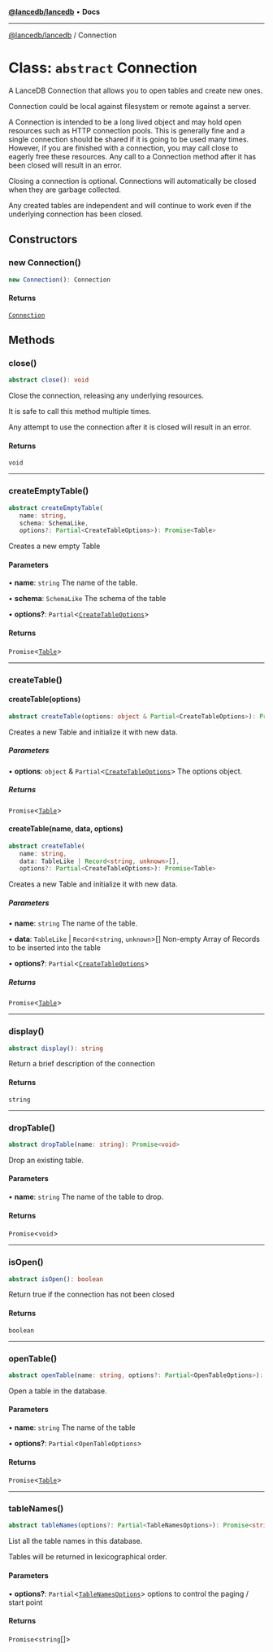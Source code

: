 [**@lancedb/lancedb**](../README.md) • **Docs**

***

[@lancedb/lancedb](../globals.md) / Connection

# Class: `abstract` Connection

A LanceDB Connection that allows you to open tables and create new ones.

Connection could be local against filesystem or remote against a server.

A Connection is intended to be a long lived object and may hold open
resources such as HTTP connection pools.  This is generally fine and
a single connection should be shared if it is going to be used many
times. However, if you are finished with a connection, you may call
close to eagerly free these resources.  Any call to a Connection
method after it has been closed will result in an error.

Closing a connection is optional.  Connections will automatically
be closed when they are garbage collected.

Any created tables are independent and will continue to work even if
the underlying connection has been closed.

## Constructors

### new Connection()

```ts
new Connection(): Connection
```

#### Returns

[`Connection`](Connection.md)

## Methods

### close()

```ts
abstract close(): void
```

Close the connection, releasing any underlying resources.

It is safe to call this method multiple times.

Any attempt to use the connection after it is closed will result in an error.

#### Returns

`void`

***

### createEmptyTable()

```ts
abstract createEmptyTable(
   name: string,
   schema: SchemaLike,
   options?: Partial<CreateTableOptions>): Promise<Table>
```

Creates a new empty Table

#### Parameters

• **name**: `string`
  The name of the table.

• **schema**: `SchemaLike`
  The schema of the table

• **options?**: `Partial`&lt;[`CreateTableOptions`](../interfaces/CreateTableOptions.md)&gt;

#### Returns

`Promise`&lt;[`Table`](Table.md)&gt;

***

### createTable()

#### createTable(options)

```ts
abstract createTable(options: object & Partial<CreateTableOptions>): Promise<Table>
```

Creates a new Table and initialize it with new data.

##### Parameters

• **options**: `object` & `Partial`&lt;[`CreateTableOptions`](../interfaces/CreateTableOptions.md)&gt;
  The options object.

##### Returns

`Promise`&lt;[`Table`](Table.md)&gt;

#### createTable(name, data, options)

```ts
abstract createTable(
   name: string,
   data: TableLike | Record<string, unknown>[],
   options?: Partial<CreateTableOptions>): Promise<Table>
```

Creates a new Table and initialize it with new data.

##### Parameters

• **name**: `string`
  The name of the table.

• **data**: `TableLike` \| `Record`&lt;`string`, `unknown`&gt;[]
  Non-empty Array of Records
  to be inserted into the table

• **options?**: `Partial`&lt;[`CreateTableOptions`](../interfaces/CreateTableOptions.md)&gt;

##### Returns

`Promise`&lt;[`Table`](Table.md)&gt;

***

### display()

```ts
abstract display(): string
```

Return a brief description of the connection

#### Returns

`string`

***

### dropTable()

```ts
abstract dropTable(name: string): Promise<void>
```

Drop an existing table.

#### Parameters

• **name**: `string`
  The name of the table to drop.

#### Returns

`Promise`&lt;`void`&gt;

***

### isOpen()

```ts
abstract isOpen(): boolean
```

Return true if the connection has not been closed

#### Returns

`boolean`

***

### openTable()

```ts
abstract openTable(name: string, options?: Partial<OpenTableOptions>): Promise<Table>
```

Open a table in the database.

#### Parameters

• **name**: `string`
  The name of the table

• **options?**: `Partial`&lt;`OpenTableOptions`&gt;

#### Returns

`Promise`&lt;[`Table`](Table.md)&gt;

***

### tableNames()

```ts
abstract tableNames(options?: Partial<TableNamesOptions>): Promise<string[]>
```

List all the table names in this database.

Tables will be returned in lexicographical order.

#### Parameters

• **options?**: `Partial`&lt;[`TableNamesOptions`](../interfaces/TableNamesOptions.md)&gt;
  options to control the
  paging / start point

#### Returns

`Promise`&lt;`string`[]&gt;
